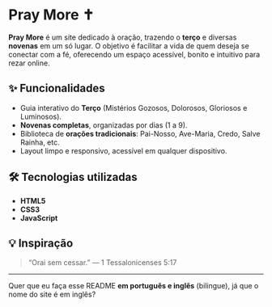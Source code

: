# Pray More ✝️

**Pray More** é um site dedicado à oração, trazendo o **terço** e diversas **novenas** em um só lugar. O objetivo é facilitar a vida de quem deseja se conectar com a fé, oferecendo um espaço acessível, bonito e intuitivo para rezar online.

## ✨ Funcionalidades

* Guia interativo do **Terço** (Mistérios Gozosos, Dolorosos, Gloriosos e Luminosos).
* **Novenas completas**, organizadas por dias (1 a 9).
* Biblioteca de **orações tradicionais**: Pai-Nosso, Ave-Maria, Credo, Salve Rainha, etc.
* Layout limpo e responsivo, acessível em qualquer dispositivo.

## 🛠️ Tecnologias utilizadas

* **HTML5**
* **CSS3**
* **JavaScript**

## 💡 Inspiração

> “Orai sem cessar.” — 1 Tessalonicenses 5:17

---

Quer que eu faça esse README **em português e inglês** (bilingue), já que o nome do site é em inglês?
